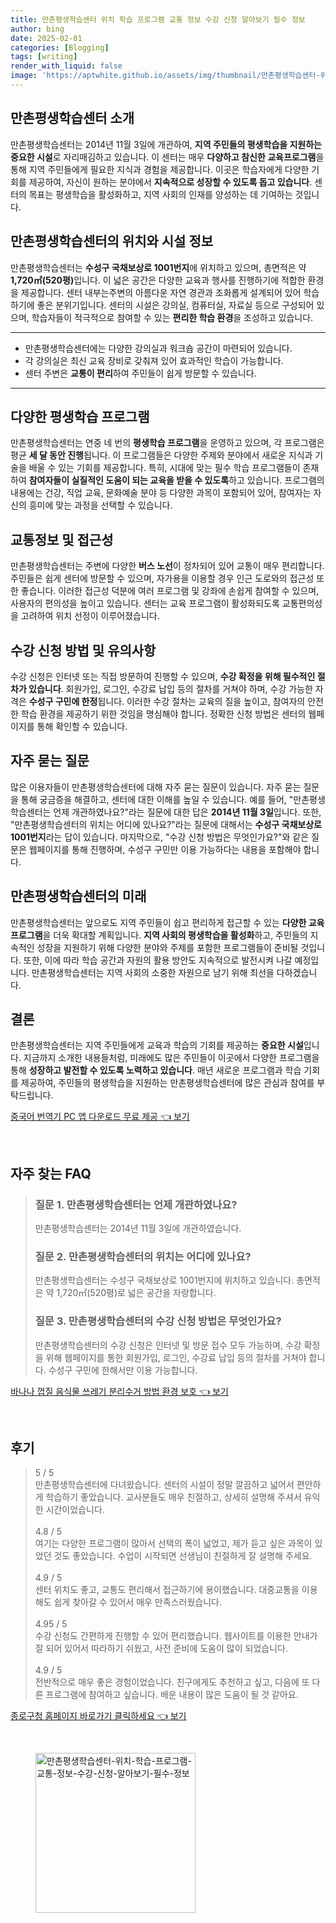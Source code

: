 ```yaml
---
title: 만촌평생학습센터 위치 학습 프로그램 교통 정보 수강 신청 알아보기 필수 정보
author: bing
date: 2025-02-01
categories: [Blogging]
tags: [writing]
render_with_liquid: false
image: 'https://aptwhite.github.io/assets/img/thumbnail/만촌평생학습센터-위치-학습-프로그램-교통-정보-수강-신청-알아보기-필수-정보.webp'
---
```



<h2 id='만촌평생학습센터_소개'>만촌평생학습센터 소개</h2>

<p>만촌평생학습센터는 2014년 11월 3일에 개관하여, <b>지역 주민들의 평생학습을 지원하는 중요한 시설</b>로 자리매김하고 있습니다. 이 센터는 매우 <b>다양하고 참신한 교육프로그램</b>을 통해 지역 주민들에게 필요한 지식과 경험을 제공합니다. 이곳은 학습자에게 다양한 기회를 제공하여, 자신이 원하는 분야에서 <b>지속적으로 성장할 수 있도록 돕고 있습니다</b>. 센터의 목표는 평생학습을 활성화하고, 지역 사회의 인재를 양성하는 데 기여하는 것입니다. </p>

<h2 id='위치와_시설_정보'>만촌평생학습센터의 위치와 시설 정보</h2>

<p>만촌평생학습센터는 <b>수성구 국채보상로 1001번지</b>에 위치하고 있으며, 총면적은 약 <b>1,720㎡(520평)</b>입니다. 이 넓은 공간은 다양한 교육과 행사를 진행하기에 적합한 환경을 제공합니다. 센터 내부는주변의 아름다운 자연 경관과 조화롭게 설계되어 있어 학습하기에 좋은 분위기입니다. 센터의 시설은 강의실, 컴퓨터실, 자료실 등으로 구성되어 있으며, 학습자들이 적극적으로 참여할 수 있는 <b>편리한 학습 환경</b>을 조성하고 있습니다.</p>

<hr />

<ul>
    <li>만촌평생학습센터에는 다양한 강의실과 워크숍 공간이 마련되어 있습니다.</li>
    <li>각 강의실은 최신 교육 장비로 갖춰져 있어 효과적인 학습이 가능합니다.</li>
    <li>센터 주변은 <b>교통이 편리</b>하여 주민들이 쉽게 방문할 수 있습니다.</li>
</ul>

<hr />

<h2 id='다양한_평생학습_프로그램'>다양한 평생학습 프로그램</h2>

<p>만촌평생학습센터는 연중 네 번의 <b>평생학습 프로그램</b>을 운영하고 있으며, 각 프로그램은 평균 <b>세 달 동안 진행</b>됩니다. 이 프로그램들은 다양한 주제와 분야에서 새로운 지식과 기술을 배울 수 있는 기회를 제공합니다. 특히, 시대에 맞는 필수 학습 프로그램들이 존재하여 <b>참여자들이 실질적인 도움이 되는 교육을 받을 수 있도록</b>하고 있습니다. 프로그램의 내용에는 건강, 직업 교육, 문화예술 분야 등 다양한 과목이 포함되어 있어, 참여자는 자신의 흥미에 맞는 과정을 선택할 수 있습니다.</p>

<h2 id='교통정보_및_접근성'>교통정보 및 접근성</h2>

<p>만촌평생학습센터는 주변에 다양한 <b>버스 노선</b>이 정차되어 있어 교통이 매우 편리합니다. 주민들은 쉽게 센터에 방문할 수 있으며, 자가용을 이용할 경우 인근 도로와의 접근성 또한 좋습니다. 이러한 접근성 덕분에 여러 프로그램 및 강좌에 손쉽게 참여할 수 있으며, 사용자의 편의성을 높이고 있습니다. 센터는 교육 프로그램이 활성화되도록 교통편의성을 고려하여 위치 선정이 이루어졌습니다.</p>

<h2 id='수강_신청_방법'>수강 신청 방법 및 유의사항</h2>

<p>수강 신청은 인터넷 또는 직접 방문하여 진행할 수 있으며, <b>수강 확정을 위해 필수적인 절차가 있습니다</b>. 회원가입, 로그인, 수강료 납입 등의 절차를 거쳐야 하며, 수강 가능한 자격은 <b>수성구 구민에 한정</b>됩니다. 이러한 수강 절차는 교육의 질을 높이고, 참여자의 안전한 학습 환경을 제공하기 위한 것임을 명심해야 합니다. 정확한 신청 방법은 센터의 웹페이지를 통해 확인할 수 있습니다.</p>

<h2 id='자주_묻는_질문'>자주 묻는 질문</h2>

<p>많은 이용자들이 만촌평생학습센터에 대해 자주 묻는 질문이 있습니다. 자주 묻는 질문을 통해 궁금증을 해결하고, 센터에 대한 이해를 높일 수 있습니다. 예를 들어, "만촌평생학습센터는 언제 개관하였나요?"라는 질문에 대한 답은 <b>2014년 11월 3일</b>입니다. 또한, "만촌평생학습센터의 위치는 어디에 있나요?"라는 질문에 대해서는 <b>수성구 국채보상로 1001번지</b>라는 답이 있습니다. 마지막으로, "수강 신청 방법은 무엇인가요?"와 같은 질문은 웹페이지를 통해 진행하며, 수성구 구민만 이용 가능하다는 내용을 포함해야 합니다.</p>

<h2 id='센터의_미래'>만촌평생학습센터의 미래</h2>

<p>만촌평생학습센터는 앞으로도 지역 주민들이 쉽고 편리하게 접근할 수 있는 <b>다양한 교육 프로그램</b>을 더욱 확대할 계획입니다. <b>지역 사회의 평생학습을 활성화</b>하고, 주민들의 지속적인 성장을 지원하기 위해 다양한 분야와 주제를 포함한 프로그램들이 준비될 것입니다. 또한, 이에 따라 학습 공간과 자원의 활용 방안도 지속적으로 발전시켜 나갈 예정입니다. 만촌평생학습센터는 지역 사회의 소중한 자원으로 남기 위해 최선을 다하겠습니다.</p>

<h2 id='결론'>결론</h2>

<p>만촌평생학습센터는 지역 주민들에게 교육과 학습의 기회를 제공하는 <b>중요한 시설</b>입니다. 지금까지 소개한 내용들처럼, 미래에도 많은 주민들이 이곳에서 다양한 프로그램을 통해 <b>성장하고 발전할 수 있도록 노력하고 있습니다</b>. 매년 새로운 프로그램과 학습 기회를 제공하여, 주민들의 평생학습을 지원하는 만촌평생학습센터에 많은 관심과 참여를 부탁드립니다.</p>


<p><a class="click-button" title="중국어 번역기 PC 앱 다운로드 무료 제공" href="https://aptwhite.github.io/posts/%EC%A4%91%EA%B5%AD%EC%96%B4-%EB%B2%88%EC%97%AD%EA%B8%B0-PC-%EC%95%B1-%EB%8B%A4%EC%9A%B4%EB%A1%9C%EB%93%9C-%EB%AC%B4%EB%A3%8C-%EC%A0%9C%EA%B3%B5/" rel="dofollow">중국어 번역기 PC 앱 다운로드 무료 제공 👈 보기</a></p><br>
<h2 id='자주_찾는_FAQ'>자주 찾는 FAQ</h2>
<div itemscope="" itemtype="https://schema.org/FAQPage"> 
<blockquote> 
<div itemscope="" itemprop="mainEntity" itemtype="https://schema.org/Question"> 
<h3 itemprop="name">질문 1. 만촌평생학습센터는 언제 개관하였나요?</h3> 
<div itemscope="" itemprop="acceptedAnswer" itemtype="https://schema.org/Answer"> 
<span itemprop="text"> 
<p>만촌평생학습센터는 2014년 11월 3일에 개관하였습니다.</p> 
</span> 
</div> 
</div> 
<div itemscope="" itemprop="mainEntity" itemtype="https://schema.org/Question"> 
<h3 itemprop="name">질문 2. 만촌평생학습센터의 위치는 어디에 있나요?</h3> 
<div itemscope="" itemprop="acceptedAnswer" itemtype="https://schema.org/Answer"> 
<span itemprop="text"> 
<p>만촌평생학습센터는 수성구 국채보상로 1001번지에 위치하고 있습니다. 총면적은 약 1,720㎡(520평)로 넓은 공간을 자랑합니다.</p> 
</span> 
</div> 
</div> 
<div itemscope="" itemprop="mainEntity" itemtype="https://schema.org/Question"> 
<h3 itemprop="name">질문 3. 만촌평생학습센터의 수강 신청 방법은 무엇인가요?</h3> 
<div itemscope="" itemprop="acceptedAnswer" itemtype="https://schema.org/Answer"> 
<span itemprop="text"> 
<p>만촌평생학습센터의 수강 신청은 인터넷 및 방문 접수 모두 가능하며, 수강 확정을 위해 웹페이지를 통한 회원가입, 로그인, 수강료 납입 등의 절차를 거쳐야 합니다. 수성구 구민에 한해서만 이용 가능합니다.</p> 
</span> 
</div> 
</div> 
</blockquote> 
</div>
<p><a class="click-button" title="바나나 껍질 음식물 쓰레기 분리수거 방법 환경 보호" href="https://aptwhite.github.io/posts/%EB%B0%94%EB%82%98%EB%82%98-%EA%BB%8D%EC%A7%88-%EC%9D%8C%EC%8B%9D%EB%AC%BC-%EC%93%B0%EB%A0%88%EA%B8%B0-%EB%B6%84%EB%A6%AC%EC%88%98%EA%B1%B0-%EB%B0%A9%EB%B2%95-%ED%99%98%EA%B2%BD-%EB%B3%B4%ED%98%B8/" rel="dofollow">바나나 껍질 음식물 쓰레기 분리수거 방법 환경 보호 👈 보기</a></p><br>
<h2 id='후기'>후기</h2>
<div itemscope itemtype="https://schema.org/Product">
  <blockquote>
  <div itemprop="review" itemscope itemtype="https://schema.org/Review">
      <div itemprop="reviewRating" itemscope itemtype="https://schema.org/Rating"> <span itemprop="ratingValue">5</span> / <span itemprop="bestRating">5</span> </div>
      <span itemprop="reviewBody">만촌평생학습센터에 다녀왔습니다. 센터의 시설이 정말 깔끔하고 넓어서 편안하게 학습하기 좋았습니다. 교사분들도 매우 친절하고, 상세히 설명해 주셔서 유익한 시간이었습니다.</span>
  </div>
  <br>
  <div itemprop="review" itemscope itemtype="https://schema.org/Review">
      <div itemprop="reviewRating" itemscope itemtype="https://schema.org/Rating"> <span itemprop="ratingValue">4.8</span> / <span itemprop="bestRating">5</span> </div>
      <span itemprop="reviewBody">여기는 다양한 프로그램이 많아서 선택의 폭이 넓었고, 제가 듣고 싶은 과목이 있었던 것도 좋았습니다. 수업이 시작되면 선생님이 친절하게 잘 설명해 주세요.</span>
  </div>
  <br>
  <div itemprop="review" itemscope itemtype="https://schema.org/Review">
      <div itemprop="reviewRating" itemscope itemtype="https://schema.org/Rating"> <span itemprop="ratingValue">4.9</span> / <span itemprop="bestRating">5</span> </div>
      <span itemprop="reviewBody">센터 위치도 좋고, 교통도 편리해서 접근하기에 용이했습니다. 대중교통을 이용해도 쉽게 찾아갈 수 있어서 매우 만족스러웠습니다.</span>
  </div>
  <br>
  <div itemprop="review" itemscope itemtype="https://schema.org/Review">
      <div itemprop="reviewRating" itemscope itemtype="https://schema.org/Rating"> <span itemprop="ratingValue">4.95</span> / <span itemprop="bestRating">5</span> </div>
      <span itemprop="reviewBody">수강 신청도 간편하게 진행할 수 있어 편리했습니다. 웹사이트를 이용한 안내가 잘 되어 있어서 따라하기 쉬웠고, 사전 준비에 도움이 많이 되었습니다.</span>
  </div>
  <br>
  <div itemprop="review" itemscope itemtype="https://schema.org/Review">
      <div itemprop="reviewRating" itemscope itemtype="https://schema.org/Rating"> <span itemprop="ratingValue">4.9</span> / <span itemprop="bestRating">5</span> </div>
      <span itemprop="reviewBody">전반적으로 매우 좋은 경험이었습니다. 친구에게도 추천하고 싶고, 다음에 또 다른 프로그램에 참여하고 싶습니다. 배운 내용이 많은 도움이 될 것 같아요.</span>
  </div>
  </blockquote>
</div>
<p><a class="click-button" title="종로구청 홈페이지 바로가기 클릭하세요" href="https://aptwhite.github.io/posts/%EC%A2%85%EB%A1%9C%EA%B5%AC%EC%B2%AD-%ED%99%88%ED%8E%98%EC%9D%B4%EC%A7%80-%EB%B0%94%EB%A1%9C%EA%B0%80%EA%B8%B0-%ED%81%B4%EB%A6%AD%ED%95%98%EC%84%B8%EC%9A%94/" rel="dofollow">종로구청 홈페이지 바로가기 클릭하세요 👈 보기</a></p><br>
<figure class="image"><img src="https://aptwhite.github.io/assets/img/thumbnail/만촌평생학습센터-위치-학습-프로그램-교통-정보-수강-신청-알아보기-필수-정보.webp" alt="만촌평생학습센터-위치-학습-프로그램-교통-정보-수강-신청-알아보기-필수-정보" width="256" height="256"></figure>